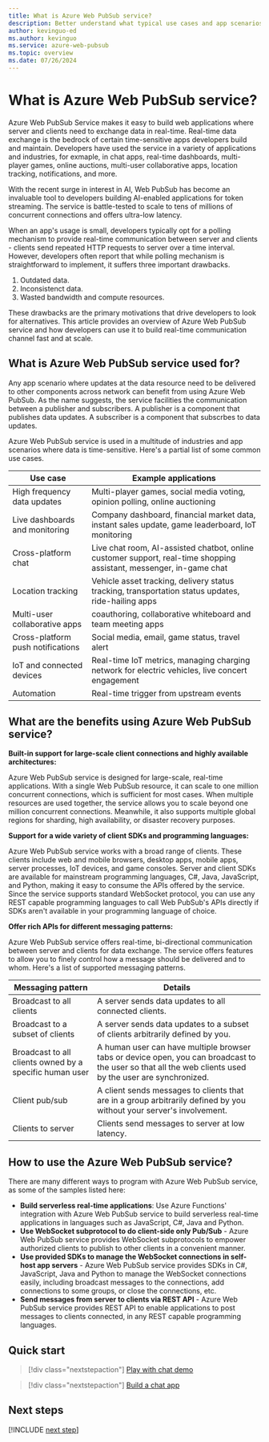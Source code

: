 ```yaml
---
title: What is Azure Web PubSub service?
description: Better understand what typical use cases and app scenarios Azure Web PubSub service enables, and learn the key benefits of the service.
author: kevinguo-ed
ms.author: kevinguo
ms.service: azure-web-pubsub
ms.topic: overview 
ms.date: 07/26/2024
---
```


# What is Azure Web PubSub service?

Azure Web PubSub Service makes it easy to build web applications where server and clients need to exchange data in real-time. Real-time data exchange is the bedrock of certain time-sensitive apps developers build and maintain. Developers have used the service in a variety of applications and industries, for exmaple, in chat apps, real-time dashboards, multi-player games, online auctions, multi-user collaborative apps, location tracking, notifications, and more. 

With the recent surge in interest in AI, Web PubSub has become an invaluable tool to developers building AI-enabled applications for token streaming. The service is battle-tested to scale to tens of millions of concurrent connections and offers ultra-low latency. 

When an app's usage is small, developers typically opt for a polling mechanism to provide real-time communication between server and clients - clients send repeated HTTP requests to server over a time interval. However, developers often report that while polling mechanism is straightforward to implement, it suffers three important drawbacks. 
1. Outdated data. 
2. Inconsistenct data. 
3. Wasted bandwidth and compute resources.

These drawbacks are the primary motivations that drive developers to look for alternatives. This article provides an overview of Azure Web PubSub service and how developers can use it to build real-time communication channel fast and at scale.

## What is Azure Web PubSub service used for?

Any app scenario where updates at the data resource need to be delivered to other components across network can benefit from using Azure Web PubSub. As the name suggests, the service facilities the communication between a publisher and subscribers. A publisher is a component that publishes data updates. A subscriber is a component that subscrbes to data updates. 

Azure Web PubSub service is used in a multitude of industries and app scenarios where data is time-sensitive. Here's a partial list of some common use cases. 

|Use case              |Example applications   |
|----------------------|----------------------|
|High frequency data updates | Multi-player games, social media voting, opinion polling, online auctioning |
|Live dashboards and monitoring | Company dashboard, financial market data, instant sales update, game leaderboard, IoT monitoring |
|Cross-platform chat| Live chat room, AI-assisted chatbot, online customer support, real-time shopping assistant, messenger, in-game chat |
|Location tracking | Vehicle asset tracking, delivery status tracking, transportation status updates, ride-hailing apps |  
|Multi-user collaborative apps | coauthoring, collaborative whiteboard and team meeting apps |
|Cross-platform push notifications | Social media, email, game status, travel alert | 
|IoT and connected devices | Real-time IoT metrics, managing charging network for electric vehicles, live concert engagement |
|Automation | Real-time trigger from upstream events | 

## What are the benefits using Azure Web PubSub service?

**Built-in support for large-scale client connections and highly available architectures:**

Azure Web PubSub service is designed for large-scale, real-time applications. With a single Web PubSub resource, it can scale to one million concurrent connections, which is sufficient for most cases. When multiple resources are used together, the service allows you to scale beyond one million concurrent connections. Meanwhile, it also supports multiple global regions for sharding, high availability, or disaster recovery purposes.

**Support for a wide variety of client SDKs and programming languages:**

Azure Web PubSub service works with a broad range of clients. These clients include web and mobile browsers, desktop apps, mobile apps, server processes, IoT devices, and game consoles. Server and client SDKs are available for mainstream programming languages, C#, Java, JavaScript, and Python, making it easy to consume the APIs offered by the service. Since the service supports standard WebSocket protocol, you can use any REST capable programming languages to call Web PubSub's APIs directly if SDKs aren't available in your programming language of choice.

**Offer rich APIs for different messaging patterns:**

Azure Web PubSub service offers real-time, bi-directional communication between server and clients for data exchange. The service offers features to allow you to finely control how a message should be delivered and to whom. Here's a list of supported messaging patterns.

|Messaging pattern              |Details                         |
|-------------------------------|--------------------------------|
|Broadcast to all clients | A server sends data updates to all connected clients. |
|Broadcast to a subset of clients | A server sends data updates to a subset of clients arbitrarily defined by you. |
|Broadcast to all clients owned by a specific human user | A human user can have multiple browser tabs or device open, you can broadcast to the user so that all the web clients used by the user are synchronized. |
|Client pub/sub | A client sends messages to clients that are in a group arbitrarily defined by you without your server's involvement.| 
|Clients to server | Clients send messages to server at low latency. | 

## How to use the Azure Web PubSub service?

There are many different ways to program with Azure Web PubSub service, as some of the samples listed here:

- **Build serverless real-time applications**: Use Azure Functions' integration with Azure Web PubSub service to build serverless real-time applications in languages such as JavaScript, C#, Java and Python. 
- **Use WebSocket subprotocol to do client-side only Pub/Sub** - Azure Web PubSub service provides WebSocket subprotocols to empower authorized clients to publish to other clients in a convenient manner.
- **Use provided SDKs to manage the WebSocket connections in self-host app servers** - Azure Web PubSub service provides SDKs in C#, JavaScript, Java and Python to manage the WebSocket connections easily, including broadcast messages to the connections, add connections to some groups, or close the connections, etc.
- **Send messages from server to clients via REST API** - Azure Web PubSub service provides REST API to enable applications to post messages to clients connected, in any REST capable programming languages.

## Quick start

> [!div class="nextstepaction"]
> [Play with chat demo](https://azure.github.io/azure-webpubsub/demos/chat)

> [!div class="nextstepaction"]
> [Build a chat app](tutorial-build-chat.md)

## Next steps

[!INCLUDE [next step](includes/include-next-step.md)]
